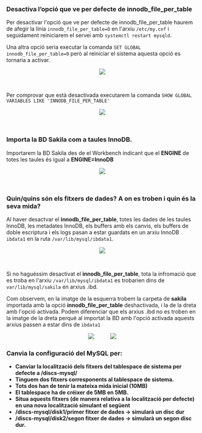 ### Desactiva l’opció que ve per defecte de innodb_file_per_table

Per desactivar l'opció que ve per defecte de innodb_file_per_table haurem de afegir la línia ```innodb_file_per_table=O``` en l'arxiu ```/etc/my.cnf``` i seguidament reiniciarem el servei amb ```systemctl restart mysqld```.

Una altra opció seria executar la comanda ```SET GLOBAL innodb_file_per_table=0``` però al reiniciar el sistema aquesta opció es tornaria a activar.
<p align="center">
 <img src="https://user-images.githubusercontent.com/61474788/161768985-a8d674f0-cf42-423d-b0de-a4f326a0a29b.png">
</p>
<br/>

Per comprovar que està desactivada executarem la comanda ```SHOW GLOBAL VARIABLES LIKE 'INNODB_FILE_PER_TABLE'```
<p align="center">
 <img src="https://user-images.githubusercontent.com/61474788/161769940-852eef31-cec6-4527-90d7-24282b8de7ea.png">
</p>
<br/>



### Importa la BD Sakila com a taules InnoDB. 

Importarem la BD Sakila des de el Workbench indicant que el **ENGINE** de totes les taules és igual a **ENGINE=InnoDB**

<p align="center">
 <img src="https://user-images.githubusercontent.com/61474788/161771136-de055ea0-e05a-431b-9c2e-937d262e9df9.png">
</p>
<br/>

### Quin/quins són els fitxers de dades? A on es troben i quin és la seva mida?

Al haver desactvar el **innodb_file_per_table**, totes les dades de les taules InnoDB, les metadates InnoDB, els buffers amb els canvis, els buffers de doble escriptura i els logs pasan a estar guardats en un arxiu InnoDB ```ibdata1``` en la ruta ```/var/lib/mysql/ibdata1```.

<p align="center">
 <img src="https://user-images.githubusercontent.com/61474788/161774000-9b427f5e-3a78-4c3e-a97e-910fb64ae430.png">
</p>
<br/>


Si no haguéssim desactivat el **innodb_file_per_table**, tota la infromació que es troba en l'arxiu ```/var/lib/mysql/ibdata1``` es trobarien dins de ```var/lib/mysql/sakila``` en arxius .ibd.

Com observem, en la imatge de la esquerra trobem la carpeta de **sakila** importada amb la opció **innodb_file_per_table** deshactivada, i la de la dreta amb l'opció activada. Podem diferenciar que els arxius .ibd no es troben en la imatge de la dreta perquè al importat la BD amb l'opció activada aquests arxius passen a estar dins de ```ibdata1```

<p align="center">
 <img src="https://user-images.githubusercontent.com/61474788/161775496-2a6d23f2-a28e-41be-a028-e1a6ea82b2f6.png">ㅤㅤㅤ
 <img src="https://user-images.githubusercontent.com/61474788/161775547-b7d985e4-065f-49dd-8fc7-5faedfdd6f69.png">
</p>





### Canvia la configuració del MySQL per:
   - **Canviar la localització dels fitxers del tablespace de sistema per defecte a /discs-mysql/**
   - **Tinguem dos fitxers corresponents al tablespace de sistema.**
   - **Tots dos han de tenir la mateixa mida inicial (10MB)**
   - **El tablespace ha de créixer de 5MB en 5MB.**
   - **Situa aquests fitxers (de manera relativa a la localització per defecte) en una nova localització simulant el següent**
   - **/discs-mysql/disk1/primer fitxer de dades → simularà un disc dur**
   - **/discs-mysql/disk2/segon fitxer de dades → simularà un segon disc dur.**

<p align="center">
 <img src="">
</p>
<br/>

